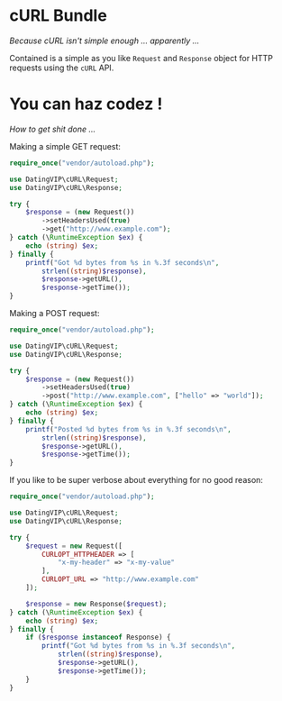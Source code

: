 cURL Bundle
===========
*Because cURL isn't simple enough ... apparently ...*

Contained is a simple as you like ```Request``` and ```Response``` object for HTTP requests using the ```cURL``` API.

You can haz codez !
===================
*How to get shit done ...*

Making a simple GET request:

```php
require_once("vendor/autoload.php");

use DatingVIP\cURL\Request;
use DatingVIP\cURL\Response;

try {
	$response = (new Request())
		->setHeadersUsed(true)
		->get("http://www.example.com");
} catch (\RuntimeException $ex) {
	echo (string) $ex;
} finally {
	printf("Got %d bytes from %s in %.3f seconds\n",
		strlen((string)$response),
		$response->getURL(),
		$response->getTime());
}
```

Making a POST request:

```php
require_once("vendor/autoload.php");

use DatingVIP\cURL\Request;
use DatingVIP\cURL\Response;

try {
	$response = (new Request())
		->setHeadersUsed(true)
		->post("http://www.example.com", ["hello" => "world"]);
} catch (\RuntimeException $ex) {
	echo (string) $ex;
} finally {
	printf("Posted %d bytes from %s in %.3f seconds\n",
		strlen((string)$response),
		$response->getURL(),
		$response->getTime());
}
```

If you like to be super verbose about everything for no good reason:

```php
require_once("vendor/autoload.php");

use DatingVIP\cURL\Request;
use DatingVIP\cURL\Response;

try {
	$request = new Request([
		CURLOPT_HTTPHEADER => [
			"x-my-header" => "x-my-value"
		],
		CURLOPT_URL => "http://www.example.com"
	]);

	$response = new Response($request);
} catch (\RuntimeException $ex) {
	echo (string) $ex;
} finally {
	if ($response instanceof Response) {
		printf("Got %d bytes from %s in %.3f seconds\n",
			strlen((string)$response),
			$response->getURL(),
			$response->getTime());
	}
}
```
